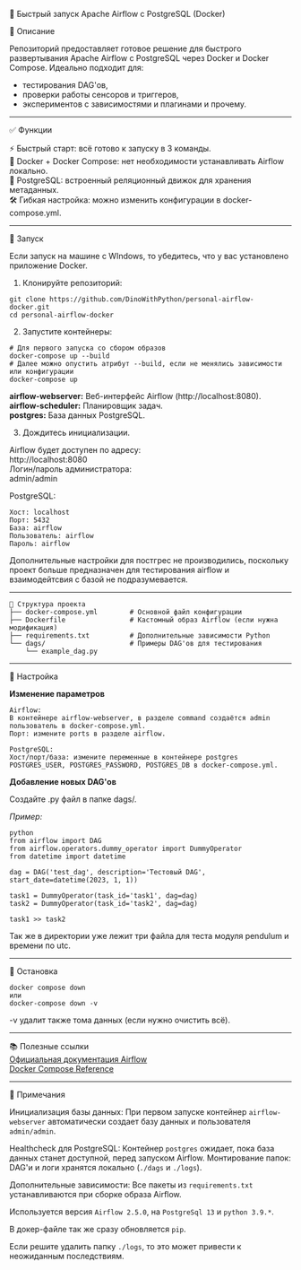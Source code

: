 🚀 Быстрый запуск Apache Airflow с PostgreSQL (Docker)

📌 Описание

Репозиторий предоставляет готовое решение для быстрого развертывания Apache Airflow с PostgreSQL через Docker и Docker Compose. Идеально подходит для:
- тестирования DAG'ов,
- проверки работы сенсоров и триггеров,
- экспериментов с зависимостями и плагинами и  прочему.
___
✅ Функции

⚡ Быстрый старт: всё готово к запуску в 3 команды.<br>
🐳 Docker + Docker Compose: нет необходимости устанавливать Airflow локально.<br>
🧪 PostgreSQL: встроенный реляционный движок для хранения метаданных.<br>
🛠 Гибкая настройка: можно изменить конфигурации в docker-compose.yml.
____
🚀 Запуск

Если запуск на машине с WIndows, то убедитесь, что у вас установлено приложение Docker.

1. Клонируйте репозиторий:

```
git clone https://github.com/DinoWithPython/personal-airflow-docker.git
cd personal-airflow-docker
```
2. Запустите контейнеры:
```
# Для первого запуска со сбором образов
docker-compose up --build
# Далее можно опустить атрибут --build, если не менялись зависимости или конфигурации
docker-compose up
```
<b>airflow-webserver:</b> Веб-интерфейс Airflow (http://localhost:8080).<br>
<b>airflow-scheduler:</b> Планировщик задач.<br>
<b>postgres:</b> База данных PostgreSQL.

3. Дождитесь инициализации.

Airflow будет доступен по адресу:<br>
http://localhost:8080<br>
Логин/пароль администратора:<br>
 admin/admin

PostgreSQL:
```
Хост: localhost
Порт: 5432
База: airflow
Пользователь: airflow
Пароль: airflow
```
Дополнительные настройки для постгрес не производились, поскольку проект больше предназначен для тестирования airflow и  взаимодейтсвия с базой не подразумевается.
____
```
📁 Структура проекта
├── docker-compose.yml        # Основной файл конфигурации
├── Dockerfile                # Кастомный образ Airflow (если нужна модификация)
├── requirements.txt          # Дополнительные зависимости Python
└── dags/                     # Примеры DAG'ов для тестирования
    └── example_dag.py
```
___
🔧 Настройка

<b>Изменение параметров</b>
```
Airflow:
В контейнере airflow-webserver, в разделе command создаётся admin пользователь в docker-compose.yml.
Порт: измените ports в разделе airflow.
```
```
PostgreSQL:
Хост/порт/база: измените переменные в контейнере postgres POSTGRES_USER, POSTGRES_PASSWORD, POSTGRES_DB в docker-compose.yml.
```
<b>Добавление новых DAG'ов</b>

Создайте .py файл в папке dags/.

<i>Пример:</i>
```
python
from airflow import DAG
from airflow.operators.dummy_operator import DummyOperator
from datetime import datetime

dag = DAG('test_dag', description='Тестовый DAG', start_date=datetime(2023, 1, 1))

task1 = DummyOperator(task_id='task1', dag=dag)
task2 = DummyOperator(task_id='task2', dag=dag)

task1 >> task2
```
Так же в директории уже лежит три файла для теста модуля pendulum и времени по utc.
___
🚫 Остановка
```
docker compose down
или
docker-compose down -v
```
-v удалит также тома данных (если нужно очистить всё).
___
📚 Полезные ссылки<br>
[Официальная документация Airflow](https://airflow.apache.org/docs/)<br>
[Docker Compose Reference](https://docs.docker.com/reference/cli/docker/compose/)<br>
___
📌 Примечания

Инициализация базы данных: При первом запуске контейнер `airflow-webserver` автоматически создает базу данных и пользователя `admin/admin`.

Healthcheck для PostgreSQL: Контейнер `postgres` ожидает, пока база данных станет доступной, перед запуском Airflow.
Монтирование папок: DAG'и и логи хранятся локально (`./dags` и `./logs`).

Дополнительные зависимости: Все пакеты из `requirements.txt` устанавливаются при сборке образа Airflow.

Используется версия `Airflow 2.5.0`, на `PostgreSql 13` и `python 3.9.*`.

В докер-файле так же сразу обновляется `pip`. 

Если решите удалить папку `./logs`, то это может привести к неожиданным последствиям.